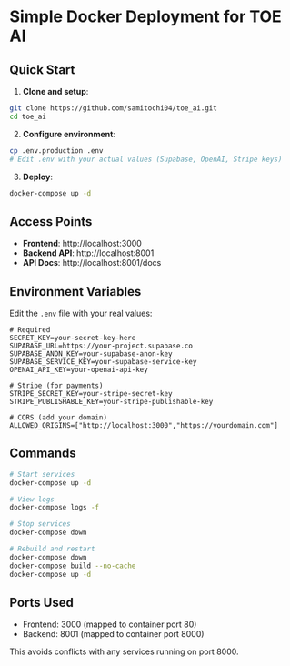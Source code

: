 # Simple Docker Deployment for TOE AI

## Quick Start

1. **Clone and setup**:
```bash
git clone https://github.com/samitochi04/toe_ai.git
cd toe_ai
```

2. **Configure environment**:
```bash
cp .env.production .env
# Edit .env with your actual values (Supabase, OpenAI, Stripe keys)
```

3. **Deploy**:
```bash
docker-compose up -d
```

## Access Points

- **Frontend**: http://localhost:3000
- **Backend API**: http://localhost:8001
- **API Docs**: http://localhost:8001/docs

## Environment Variables

Edit the `.env` file with your real values:

```env
# Required
SECRET_KEY=your-secret-key-here
SUPABASE_URL=https://your-project.supabase.co
SUPABASE_ANON_KEY=your-supabase-anon-key
SUPABASE_SERVICE_KEY=your-supabase-service-key
OPENAI_API_KEY=your-openai-api-key

# Stripe (for payments)
STRIPE_SECRET_KEY=your-stripe-secret-key
STRIPE_PUBLISHABLE_KEY=your-stripe-publishable-key

# CORS (add your domain)
ALLOWED_ORIGINS=["http://localhost:3000","https://yourdomain.com"]
```

## Commands

```bash
# Start services
docker-compose up -d

# View logs
docker-compose logs -f

# Stop services
docker-compose down

# Rebuild and restart
docker-compose down
docker-compose build --no-cache
docker-compose up -d
```

## Ports Used

- Frontend: 3000 (mapped to container port 80)
- Backend: 8001 (mapped to container port 8000)

This avoids conflicts with any services running on port 8000.